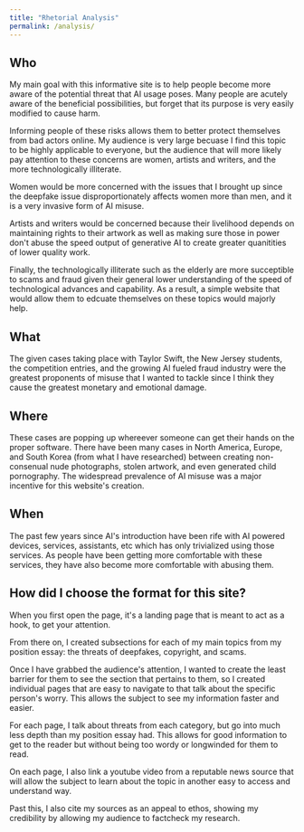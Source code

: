 ```yaml
---
title: "Rhetorial Analysis"
permalink: /analysis/
---
```


## Who

My main goal with this informative site is to help people become more aware of the potential threat that AI usage poses. Many people are acutely aware of the beneficial possibilities, but forget that its purpose is very easily modified to cause harm.

Informing people of these risks allows them to better protect themselves from bad actors online. My audience is very large becuase I find this topic to be highly applicable to everyone, but the audience that will more likely pay attention to these concerns are women, artists and writers, and the more technologically illiterate.

Women would be more concerned with the issues that I brought up since the deepfake issue disproportionately affects women more than men, and it is a very invasive form of AI misuse.

Artists and writers would be concerned because their livelihood depends on maintaining rights to their artwork as well as making sure those in power don't abuse the speed output of generative AI to create greater quanitities of lower quality work.

Finally, the technologically illiterate such as the elderly are more succeptible to scams and fraud given their general lower understanding of the speed of technological advances and capability. As a result, a simple website that would allow them to edcuate themselves on these topics would majorly help.

## What

The given cases taking place with Taylor Swift, the New Jersey students, the competition entries, and the growing AI fueled fraud industry were the greatest proponents of misuse that I wanted to tackle since I think they cause the greatest monetary and emotional damage.

## Where

These cases are popping up whereever someone can get their hands on the proper software. There have been many cases in North America, Europe, and South Korea (from what I have researched) between creating non-consenual nude photographs, stolen artwork, and even generated child pornography. The widespread prevalence of AI misuse was a major incentive for this website's creation.

## When

The past few years since AI's introduction have been rife with AI powered devices, services, assistants, etc which has only trivialized using those services. As people have been getting more comfortable with these services, they have also become more comfortable with abusing them.

## How did I choose the format for this site?

When you first open the page, it's a landing page that is meant to act as a hook, to get your attention.

From there on, I created subsections for each of my main topics from my position essay: the threats of deepfakes, copyright, and scams.

Once I have grabbed the audience's attention, I wanted to create the least barrier for them to see the section that pertains to them, so I created individual pages that are easy to navigate to that talk about the specific person's worry. This allows the subject to see my information faster and easier.

For each page, I talk about threats from each category, but go into much less depth than my position essay had. This allows for good information to get to the reader but without being too wordy or longwinded for them to read.

On each page, I also link a youtube video from a reputable news source that will allow the subject to learn about the topic in another easy to access and understand way.

Past this, I also cite my sources as an appeal to ethos, showing my credibility by allowing my audience to factcheck my research.
